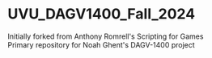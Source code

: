 # UVU_DAGV1400_Fall_2024
Initially forked from Anthony Romrell's Scripting for Games <br />
Primary repository for Noah Ghent's DAGV-1400 project